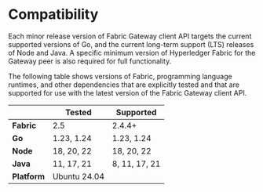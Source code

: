 # Compatibility

Each minor release version of Fabric Gateway client API targets the current supported versions of Go, and the current long-term support (LTS) releases of Node and Java. A specific minimum version of Hyperledger Fabric for the Gateway peer is also required for full functionality.

The following table shows versions of Fabric, programming language runtimes, and other dependencies that are explicitly tested and that are supported for use with the latest version of the Fabric Gateway client API.

|              | Tested       | Supported     |
| ------------ | ------------ | ------------- |
| **Fabric**   | 2.5          | 2.4.4+        |
| **Go**       | 1.23, 1.24   | 1.23, 1.24    |
| **Node**     | 18, 20, 22   | 18, 20, 22    |
| **Java**     | 11, 17, 21   | 8, 11, 17, 21 |
| **Platform** | Ubuntu 24.04 |               |
